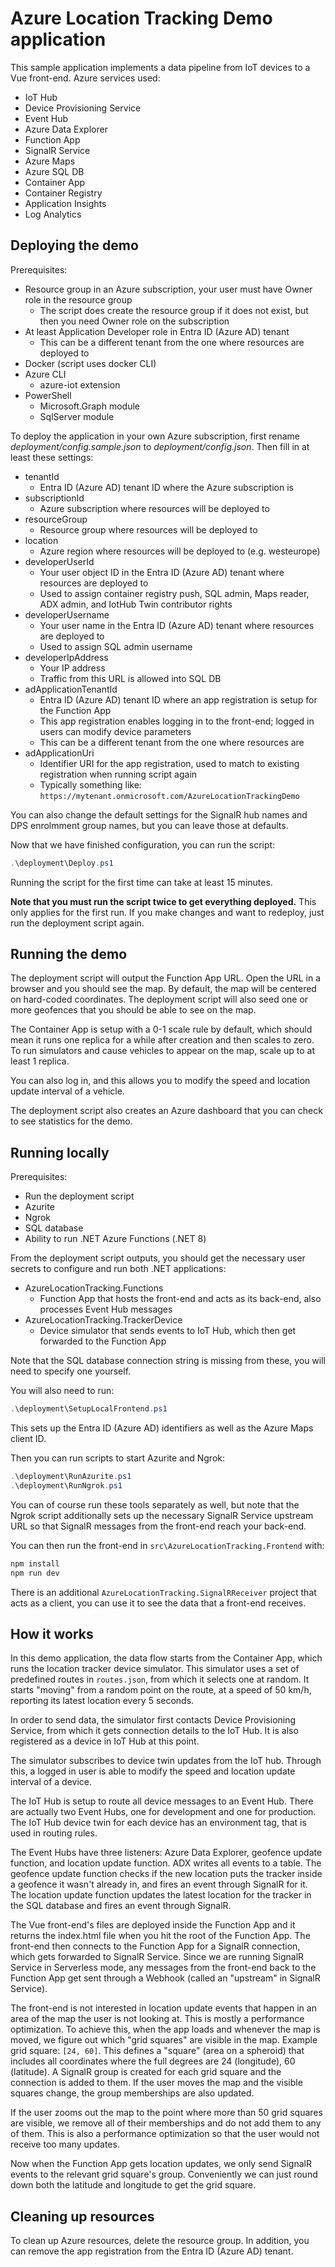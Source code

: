 # Azure Location Tracking Demo application

This sample application implements a data pipeline from IoT devices to a Vue front-end.
Azure services used:

- IoT Hub
- Device Provisioning Service
- Event Hub
- Azure Data Explorer
- Function App
- SignalR Service
- Azure Maps
- Azure SQL DB
- Container App
- Container Registry
- Application Insights
- Log Analytics

## Deploying the demo

Prerequisites:

- Resource group in an Azure subscription, your user must have Owner role in the resource group
  - The script does create the resource group if it does not exist, but then you need Owner role on the subscription
- At least Application Developer role in Entra ID (Azure AD) tenant
  - This can be a different tenant from the one where resources are deployed to
- Docker (script uses docker CLI)
- Azure CLI
  - azure-iot extension
- PowerShell
  - Microsoft.Graph module
  - SqlServer module

To deploy the application in your own Azure subscription, first rename _deployment/config.sample.json_ to _deployment/config.json_.
Then fill in at least these settings:

- tenantId
  - Entra ID (Azure AD) tenant ID where the Azure subscription is
- subscriptionId
  - Azure subscription where resources will be deployed to
- resourceGroup
  - Resource group where resources will be deployed to
- location
  - Azure region where resources will be deployed to (e.g. westeurope)
- developerUserId
  - Your user object ID in the Entra ID (Azure AD) tenant where resources are deployed to
  - Used to assign container registry push, SQL admin, Maps reader, ADX admin, and IotHub Twin contributor rights
- developerUsername
  - Your user name in the Entra ID (Azure AD) tenant where resources are deployed to
  - Used to assign SQL admin username
- developerIpAddress
  - Your IP address
  - Traffic from this URL is allowed into SQL DB
- adApplicationTenantId
  - Entra ID (Azure AD) tenant ID where an app registration is setup for the Function App
  - This app registration enables logging in to the front-end; logged in users can modify device parameters
  - This can be a different tenant from the one where resources are
- adApplicationUri
  - Identifier URI for the app registration, used to match to existing registration when running script again
  - Typically something like: `https://mytenant.onmicrosoft.com/AzureLocationTrackingDemo`

You can also change the default settings for the SignalR hub names and DPS enrolmment group names, but you can leave those at defaults.

Now that we have finished configuration, you can run the script:

```powershell
.\deployment\Deploy.ps1
```

Running the script for the first time can take at least 15 minutes.

**Note that you must run the script twice to get everything deployed.**
This only applies for the first run.
If you make changes and want to redeploy, just run the deployment script again.

## Running the demo

The deployment script will output the Function App URL.
Open the URL in a browser and you should see the map.
By default, the map will be centered on hard-coded coordinates.
The deployment script will also seed one or more geofences that you should be able to see on the map.

The Container App is setup with a 0-1 scale rule by default, which should mean it runs one replica for a while after creation and then scales to zero.
To run simulators and cause vehicles to appear on the map, scale up to at least 1 replica.

You can also log in, and this allows you to modify the speed and location update interval of a vehicle.

The deployment script also creates an Azure dashboard that you can check to see statistics for the demo.

## Running locally

Prerequisites:

- Run the deployment script
- Azurite
- Ngrok
- SQL database
- Ability to run .NET Azure Functions (.NET 8)

From the deployment script outputs, you should get the necessary user secrets to configure and run both .NET applications:

- AzureLocationTracking.Functions
  - Function App that hosts the front-end and acts as its back-end, also processes Event Hub messages
- AzureLocationTracking.TrackerDevice
  - Device simulator that sends events to IoT Hub, which then get forwarded to the Function App

Note that the SQL database connection string is missing from these, you will need to specify one yourself.

You will also need to run:

```powershell
.\deployment\SetupLocalFrontend.ps1
```

This sets up the Entra ID (Azure AD) identifiers as well as the Azure Maps client ID.

Then you can run scripts to start Azurite and Ngrok:

```powershell
.\deployment\RunAzurite.ps1
.\deployment\RunNgrok.ps1
```

You can of course run these tools separately as well, but note that the Ngrok script additionally sets up the necessary SignalR Service upstream URL so that SignalR messages from the front-end reach your back-end.

You can then run the front-end in `src\AzureLocationTracking.Frontend` with:

```powershell
npm install
npm run dev
```

There is an additional `AzureLocationTracking.SignalRReceiver` project that acts as a client,
you can use it to see the data that a front-end receives.

## How it works

In this demo application, the data flow starts from the Container App, which runs the location tracker device simulator.
This simulator uses a set of predefined routes in `routes.json`, from which it selects one at random.
It starts "moving" from a random point on the route, at a speed of 50 km/h, reporting its latest location every 5 seconds.

In order to send data, the simulator first contacts Device Provisioning Service, from which it gets connection details to the IoT Hub.
It is also registered as a device in IoT Hub at this point.

The simulator subscribes to device twin updates from the IoT hub.
Through this, a logged in user is able to modify the speed and location update interval of a device.

The IoT Hub is setup to route all device messages to an Event Hub.
There are actually two Event Hubs, one for development and one for production.
The IoT Hub device twin for each device has an environment tag, that is used in routing rules.

The Event Hubs have three listeners: Azure Data Explorer, geofence update function, and location update function.
ADX writes all events to a table.
The geofence update function checks if the new location puts the tracker inside a geofence it wasn't already in, and fires an event through SignalR for it.
The location update function updates the latest location for the tracker in the SQL database and fires an event through SignalR.

The Vue front-end's files are deployed inside the Function App and it returns the index.html file when you hit the root of the Function App.
The front-end then connects to the Function App for a SignalR connection, which gets forwarded to SignalR Service.
Since we are running SignalR Service in Serverless mode, any messages from the front-end back to the Function App get sent through a Webhook (called an "upstream" in SignalR Service).

The front-end is not interested in location update events that happen in an area of the map the user is not looking at.
This is mostly a performance optimization.
To achieve this, when the app loads and whenever the map is moved, we figure out which "grid squares" are visible in the map.
Example grid square: `[24, 60]`.
This defines a "square" (area on a spheroid) that includes all coordinates where the full degrees are 24 (longitude), 60 (latitude).
A SignalR group is created for each grid square and the connection is added to them.
If the user moves the map and the visible squares change, the group memberships are also updated.

If the user zooms out the map to the point where more than 50 grid squares are visible, we remove all of their memberships and do not add them to any of them.
This is also a performance optimization so that the user would not receive too many updates.

Now when the Function App gets location updates, we only send SignalR events to the relevant grid square's group.
Conveniently we can just round down both the latitude and longitude to get the grid square.

## Cleaning up resources

To clean up Azure resources, delete the resource group.
In addition, you can remove the app registration from the Entra ID (Azure AD) tenant.
